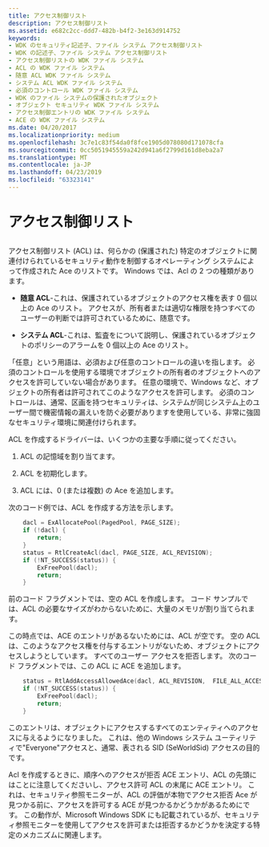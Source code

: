 ```yaml
---
title: アクセス制御リスト
description: アクセス制御リスト
ms.assetid: e682c2cc-ddd7-482b-b4f2-3e163d914752
keywords:
- WDK のセキュリティ記述子、ファイル システム アクセス制御リスト
- WDK の記述子、ファイル システム アクセス制御リスト
- アクセス制御リストの WDK ファイル システム
- ACL の WDK ファイル システム
- 随意 ACL WDK ファイル システム
- システム ACL WDK ファイル システム
- 必須のコントロール WDK ファイル システム
- WDK のファイル システムの保護されたオブジェクト
- オブジェクト セキュリティ WDK ファイル システム
- アクセス制御エントリの WDK ファイル システム
- ACE の WDK ファイル システム
ms.date: 04/20/2017
ms.localizationpriority: medium
ms.openlocfilehash: 3c7e1c83f54da0f8fce1905d078080d171078cfa
ms.sourcegitcommit: 0cc5051945559a242d941a6f2799d161d8eba2a7
ms.translationtype: MT
ms.contentlocale: ja-JP
ms.lasthandoff: 04/23/2019
ms.locfileid: "63323141"
---
```

# <a name="access-control-list"></a>アクセス制御リスト


## <span id="ddk_access_control_list_if"></span><span id="DDK_ACCESS_CONTROL_LIST_IF"></span>


アクセス制御リスト (ACL) は、何らかの (保護された) 特定のオブジェクトに関連付けられているセキュリティ動作を制御するオペレーティング システムによって作成された Ace のリストです。 Windows では、Acl の 2 つの種類があります。

-   **随意 ACL**-これは、保護されているオブジェクトのアクセス権を表す 0 個以上の Ace のリスト。 アクセスが、所有者または適切な権限を持つすべてのユーザーの判断では許可されているために、随意です。

-   **システム ACL**-これは、監査をについて説明し、保護されているオブジェクトのポリシーのアラームを 0 個以上の Ace のリスト。

「任意」という用語は、必須および任意のコントロールの違いを指します。 必須のコントロールを使用する環境でオブジェクトの所有者のオブジェクトへのアクセスを許可していない場合があります。 任意の環境で、Windows など、オブジェクトの所有者は許可されてこのようなアクセスを許可します。 必須のコントロールは、通常、区画を持つセキュリティは、システムが同じシステム上のユーザー間で機密情報の漏えいを防ぐ必要がありますを使用している、非常に強固なセキュリティ環境に関連付けられます。

ACL を作成するドライバーは、いくつかの主要な手順に従ってください。

1.  ACL の記憶域を割り当てます。

2.  ACL を初期化します。

3.  ACL には、0 (または複数) の Ace を追加します。

次のコード例では、ACL を作成する方法を示します。

```cpp
    dacl = ExAllocatePool(PagedPool, PAGE_SIZE);
    if (!dacl) {
        return;
    }
    status = RtlCreateAcl(dacl, PAGE_SIZE, ACL_REVISION);
    if (!NT_SUCCESS(status)) {
        ExFreePool(dacl);
        return;
    }
```

前のコード フラグメントでは、空の ACL を作成します。 コード サンプルでは、ACL の必要なサイズがわからないために、大量のメモリが割り当てられます。

この時点では、ACE のエントリがあるないためには、ACL が空です。 空の ACL は、このようなアクセス権を付与するエントリがないため、オブジェクトにアクセスしようとしています。 すべてのユーザー アクセスを拒否します。 次のコード フラグメントでは、この ACL に ACE を追加します。

```cpp
    status = RtlAddAccessAllowedAce(dacl, ACL_REVISION,  FILE_ALL_ACCESS, SeExports->SeWorldSid);
    if (!NT_SUCCESS(status)) {
        ExFreePool(dacl);
        return;
    }
```

このエントリは、オブジェクトにアクセスするすべてのエンティティへのアクセスに与えるようになりました。 これは、他の Windows システム ユーティリティで"Everyone"アクセスと、通常、表される SID (SeWorldSid) アクセスの目的です。

Acl を作成するときに、順序へのアクセスが拒否 ACE エントリ、ACL の先頭にはことに注意してくださいし、アクセス許可 ACL の末尾に ACE エントリ。 これは、セキュリティ参照モニターが、ACL の評価が本物でアクセス拒否 Ace が見つかる前に、アクセスを許可する ACE が見つかるかどうかがあるためにです。 この動作が、Microsoft Windows SDK にも記載されているが、セキュリティ参照モニターを使用してアクセスを許可または拒否するかどうかを決定する特定のメカニズムに関連します。

 

 




